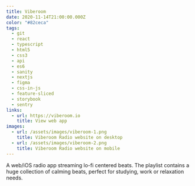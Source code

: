 ```yaml
---
title: Viberoom
date: 2020-11-14T21:00:00.000Z
color: "#82ceca"
tags:
  - git
  - react
  - typescript
  - html5
  - css3
  - api
  - es6
  - sanity
  - nextjs
  - figma
  - css-in-js
  - feature-sliced
  - storybook
  - sentry
links:
  - url: https://viberoom.io
    title: View web app
images:
  - url: /assets/images/viberoom-1.png
    title: Viberoom Radio website on desktop
  - url: /assets/images/viberoom-2.png
    title: Viberoom Radio website on mobile
---
```

A web/iOS radio app streaming lo-fi centered beats. The playlist contains a huge collection of calming beats, perfect for studying, work or relaxation needs.